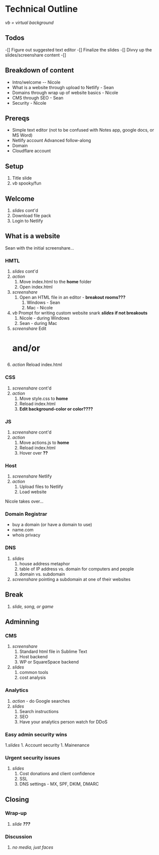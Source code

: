 # Technical Outline
*vb = virtual background*

## Todos
-[] Figure out suggested text editor
-[] Finalize the slides
-[] Divvy up the slides/screenshare content
-[] 

## Breakdown of content
- Intro/welcome -- Nicole
- What is a website through upload to Netlify - Sean
- Domains through wrap up of website basics - Nicole
- CMS through SEO - Sean
- Security - Nicole

## Prereqs
* Simple text editor (not to be confused with Notes app, google docs, or MS Word)
* Netlify account
Advanced follow-along
* Domain
* Cloudflare account

## Setup
1. Title slide
1. *vb* spooky/fun
## Welcome
1. *slides* cont'd
1. Download file pack
1. Login to Netlify
## What is a website

Sean with the initial screenshare...
### HMTL
1. *slides* cont'd
1. *action*
	1. Move index.html to the **home** folder
	1. Open index.html
1. *screenshare* 
	1. Open an HTML file in an editor - **breakout rooms???**
		1. Windows - Sean
		1. Mac - Nicole
1. *vb* Prompt for writing custom website snark **_slides_ if not breakouts**
	1. Nicole - during Windows
	1. Sean - during Mac
1. *screenshare* Edit <h1> and/or <p>
1. *action* Reload index.html
### CSS
1. *screenshare* cont'd
1. *action* 
	1. Move style.css to **home**
	1. Reload index.html
	1. **Edit background-color or color????**
### JS
1. *screenshare* cont'd
1. *action* 
	1. Move actions.js to **home**
	1. Reload index.html
	1. Hover over **??**
### Host
1. *screenshare* Netlify
1. *action*
	1. Upload files to Netlify
	1. Load website

Nicole takes over...
### Domain Registrar
* buy a domain (or have a domain to use)
* name.com
* whois privacy


### DNS
1. *slides*
	1. house address metaphor
	1. table of IP address vs. domain for computers and people
	1. domain vs. subdomain
1. *screenshare* pointing a subdomain at one of their websites
## Break
1. *slide, song, or game*
## Adminning
### CMS
1. *screenshare*
	1. Standard html file in Sublime Text
	1. Host backend
	1. WP or SquareSpace backend
1. *slides*
	1. common tools
	1. cost analysis
### Analytics
1. *action* - do Google searches
1. *slides*
	1. Search instructions
	1. SEO
	1. Have your analytics person watch for DDoS
### Easy admin security wins
1.*slides*
	1. Account security
	1. Mainenance
### Urgent security issues
1. *slides*
	1. Cost donations and client confidence
	1. SSL
	1. DNS settings - MX, SPF, DKIM, DMARC
## Closing
### Wrap-up
1. *slide __???__*
### Discussion
1. *no media, just faces*
